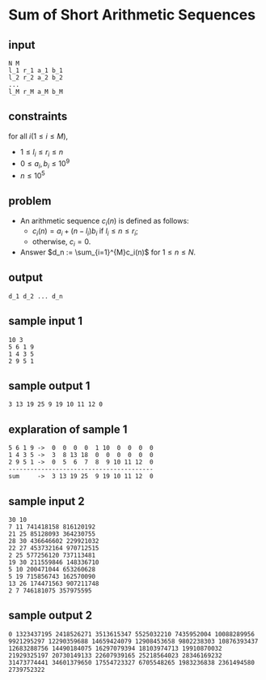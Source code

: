 # Sum of Short Arithmetic Sequences

## input
    N M
    l_1 r_1 a_1 b_1
    l_2 r_2 a_2 b_2
    ...
    l_M r_M a_M b_M 

## constraints
for all $i (1 \le i \le M)$,
- $1 \le l_i \le r_i \le n$
- $0 \le a_i, b_i \le 10^{9}$
- $n \le 10^{5}$

## problem
- An arithmetic sequence $c_i(n)$ is defined as follows:
    - $c_i(n) = a_i + (n - l_i)b_i$ if $l_i \le n \le r_i$;
    - otherwise, $c_i = 0$.
- Answer $d_n := \sum_{i=1}^{M}c_i(n)$ for $1 \le n \le N$.

## output
    d_1 d_2 ... d_n

## sample input 1
    10 3
    5 6 1 9
    1 4 3 5
    2 9 5 1
## sample output 1
    3 13 19 25 9 19 10 11 12 0

## explaration of sample 1
    5 6 1 9 ->  0  0  0  0  1 10  0  0  0  0
    1 4 3 5 ->  3  8 13 18  0  0  0  0  0  0
    2 9 5 1 ->  0  5  6  7  8  9 10 11 12  0
    ----------------------------------------
    sum     ->  3 13 19 25  9 19 10 11 12  0

## sample input 2
    30 10
    7 11 741418158 816120192
    21 25 85128093 364230755
    28 30 436646602 229921032
    22 27 453732164 970712515
    2 25 577256120 737113481
    19 30 211559846 148336710
    5 10 200471044 653260628
    5 19 715856743 162570090
    13 26 174471563 907211748
    2 7 746181075 357975595
## sample output 2
    0 1323437195 2418526271 3513615347 5525032210 7435952004 10088289956 9921295297 12290359688 14659424079 12908453658 9802238303 10876393437 12683288756 14490184075 16297079394 18103974713 19910870032 21929325197 20730149133 22607939165 25218564023 28346169232 31473774441 34601379650 17554723327 6705548265 1983236838 2361494580 2739752322